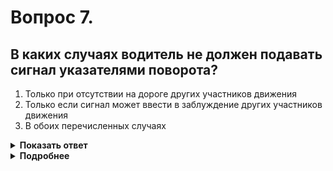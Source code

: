 # Вопрос 7.

## В каких случаях водитель не должен подавать сигнал указателями поворота?

1. Только при отсутствии на дороге других участников движения
2. Только если сигнал может ввести в заблуждение других участников движения
3. В обоих перечисленных случаях

<details>
<summary><b>Показать ответ</b></summary>
Правильный ответ: 2
</details>
<details>
<summary><b>Подробнее</b></summary>
Подача сигнала указателями поворота должна производиться заблаговременно до начала выполнения маневра и прекращаться немедленно после его завершения.
При этом сигнал не должен вводить в заблуждение других участников движения.
(Пункт 8.2 ПДД)
</details>